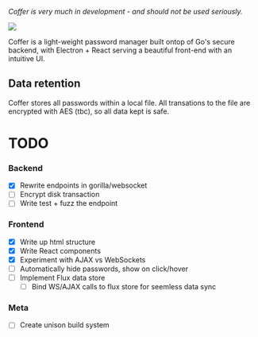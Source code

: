*Coffer is very much in development - and should not be used seriously.*

![](https://a.pomf.cat/pxqfjn.png)

Coffer is a light-weight password manager built ontop of Go's secure backend, with Electron + React serving a beautiful front-end with an  intuitive UI.

## Data retention
Coffer stores all passwords within a local file. All transations to the file are encrypted with AES (tbc), so all data kept is safe.

# TODO

### Backend
- [X] Rewrite endpoints in gorilla/websocket
- [ ] Encrypt disk transaction
- [ ] Write test + fuzz the endpoint

### Frontend
- [X] Write up html structure
- [X] Write React components
- [X] Experiment with AJAX vs WebSockets
- [ ] Automatically hide passwords, show on click/hover
- [ ] Implement Flux data store
  - [ ] Bind WS/AJAX calls to flux store for seemless data sync

### Meta
- [ ] Create unison build system
